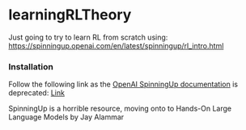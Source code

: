 # learningRLTheory
Just going to try to learn RL from scratch using: https://spinningup.openai.com/en/latest/spinningup/rl_intro.html

### Installation

Follow the following link as the [OpenAI SpinningUp documentation](https://spinningup.openai.com/en/latest/user/installation.html) is deprecated: [Link](https://github.com/openai/mujoco-py/issues/803)

SpinningUp is a horrible resource, moving onto to Hands-On Large Language Models by Jay Alammar

